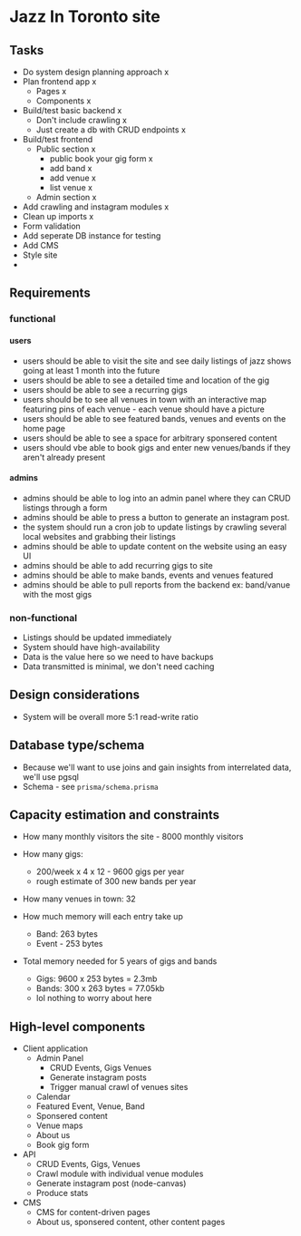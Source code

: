 # Jazz In Toronto site

## Tasks

-   Do system design planning approach x
-   Plan frontend app x
    -   Pages x
    -   Components x
-   Build/test basic backend x
    -   Don't include crawling x
    -   Just create a db with CRUD endpoints x
-   Build/test frontend
    -   Public section x
        -   public book your gig form x
        -   add band x
        -   add venue x
        -   list venue x
    -   Admin section x
-   Add crawling and instagram modules x
-   Clean up imports x
-   Form validation
-   Add seperate DB instance for testing
-   Add CMS
-   Style site
-

## Requirements

### functional

#### users

-   users should be able to visit the site and see daily listings of jazz shows going at least 1 month into the future
-   users should be able to see a detailed time and location of the gig
-   users should be able to see a recurring gigs
-   users should be to see all venues in town with an interactive map featuring pins of each venue - each venue should have a picture
-   users should be able to see featured bands, venues and events on the home page
-   users should be able to see a space for arbitrary sponsered content
-   users should vbe able to book gigs and enter new venues/bands if they aren't already present

#### admins

-   admins should be able to log into an admin panel where they can CRUD listings through a form
-   admins should be able to press a button to generate an instagram post.
-   the system should run a cron job to update listings by crawling several local websites and grabbing their listings
-   admins should be able to update content on the website using an easy UI
-   admins should be able to add recurring gigs to site
-   admins should be able to make bands, events and venues featured
-   admins should be able to pull reports from the backend ex: band/vanue with the most gigs

### non-functional

-   Listings should be updated immediately
-   System should have high-availability
-   Data is the value here so we need to have backups
-   Data transmitted is minimal, we don't need caching

## Design considerations

-   System will be overall more 5:1 read-write ratio

## Database type/schema

-   Because we'll want to use joins and gain insights from interrelated data, we'll use pgsql
-   Schema - see `prisma/schema.prisma`

## Capacity estimation and constraints

-   How many monthly visitors the site - 8000 monthly visitors
-   How many gigs:

    -   200/week x 4 x 12 - 9600 gigs per year
    -   rough estimate of 300 new bands per year

-   How many venues in town: 32

-   How much memory will each entry take up

    -   Band: 263 bytes
    -   Event - 253 bytes

-   Total memory needed for 5 years of gigs and bands
    -   Gigs: 9600 x 253 bytes = 2.3mb
    -   Bands: 300 x 263 bytes = 77.05kb
    -   lol nothing to worry about here

## High-level components

-   Client application
    -   Admin Panel
        -   CRUD Events, Gigs Venues
        -   Generate instagram posts
        -   Trigger manual crawl of venues sites
    -   Calendar
    -   Featured Event, Venue, Band
    -   Sponsered content
    -   Venue maps
    -   About us
    -   Book gig form
-   API
    -   CRUD Events, Gigs, Venues
    -   Crawl module with individual venue modules
    -   Generate instagram post (node-canvas)
    -   Produce stats
-   CMS
    -   CMS for content-driven pages
    -   About us, sponsered content, other content pages
